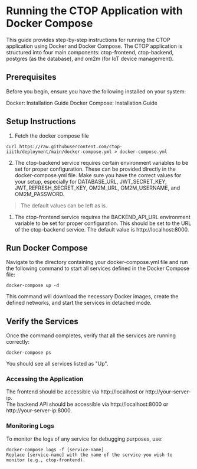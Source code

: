 # Running the CTOP Application with Docker Compose
This guide provides step-by-step instructions for running the CTOP application using Docker and Docker Compose. The CTOP application is structured into four main components: ctop-frontend, ctop-backend, postgres (as the database), and om2m (for IoT device management).

## Prerequisites
Before you begin, ensure you have the following installed on your system:

Docker: Installation Guide
Docker Compose: Installation Guide

## Setup Instructions
1. Fetch the docker compose file
```
curl https://raw.githubusercontent.com/ctop-iiith/deployment/main/docker-compose.yml > docker-compose.yml
```

2. The ctop-backend service requires certain environment variables to be set for proper configuration. These can be provided directly in the docker-compose.yml file. Make sure you have the correct values for your setup, especially for DATABASE_URL, JWT_SECRET_KEY, JWT_REFRESH_SECRET_KEY, OM2M_URL, OM2M_USERNAME, and OM2M_PASSWORD.
> The default values can be left as is.

1. The ctop-frontend service requires the BACKEND_API_URL environment variable to be set for proper configuration. This should be set to the URL of the ctop-backend service. The default value is http://localhost:8000.

## Run Docker Compose

Navigate to the directory containing your docker-compose.yml file and run the following command to start all services defined in the Docker Compose file:

```
docker-compose up -d
```

This command will download the necessary Docker images, create the defined networks, and start the services in detached mode.

## Verify the Services

Once the command completes, verify that all the services are running correctly:

```
docker-compose ps
```
You should see all services listed as "Up".

### Accessing the Application

The frontend should be accessible via http://localhost or http://your-server-ip.  
The backend API should be accessible via http://localhost:8000 or http://your-server-ip:8000.  

### Monitoring Logs

To monitor the logs of any service for debugging purposes, use:

```
docker-compose logs -f [service-name]
Replace [service-name] with the name of the service you wish to monitor (e.g., ctop-frontend).
```
